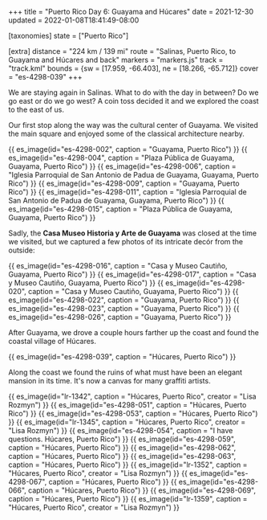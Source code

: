 +++
title = "Puerto Rico Day 6: Guayama and Húcares"
date = 2021-12-30
updated = 2022-01-08T18:41:49-08:00

[taxonomies]
state = ["Puerto Rico"]

[extra]
distance = "224 km / 139 mi"
route = "Salinas, Puerto Rico, to Guayama and Húcares and back"
markers = "markers.js"
track = "track.kml"
bounds = {sw = [17.959, -66.403], ne = [18.266, -65.712]}
cover = "es-4298-039"
+++

We are staying again in Salinas. What to do with the day in between? Do we go east or do we go west? A coin toss decided it and we explored the coast to the east of us.

<!-- more -->

Our first stop along the way was the cultural center of Guayama. We visited the main square and enjoyed some of the classical architecture nearby.

{{ es_image(id="es-4298-002", caption = "Guayama, Puerto Rico") }}
{{ es_image(id="es-4298-004", caption = "Plaza Pública de Guayama, Guayama, Puerto Rico") }}
{{ es_image(id="es-4298-006", caption = "Iglesia Parroquial de San Antonio de Padua de Guayama, Guayama, Puerto Rico") }}
{{ es_image(id="es-4298-009", caption = "Guayama, Puerto Rico") }}
{{ es_image(id="es-4298-011", caption = "Iglesia Parroquial de San Antonio de Padua de Guayama, Guayama, Puerto Rico") }}
{{ es_image(id="es-4298-015", caption = "Plaza Pública de Guayama, Guayama, Puerto Rico") }}

Sadly, the **Casa Museo Historia y Arte de Guayama** was closed at the time we visited, but we captured a few photos of its intricate decór from the outside:

{{ es_image(id="es-4298-016", caption = "Casa y Museo Cautiño, Guayama, Puerto Rico") }}
{{ es_image(id="es-4298-017", caption = "Casa y Museo Cautiño, Guayama, Puerto Rico") }}
{{ es_image(id="es-4298-020", caption = "Casa y Museo Cautiño, Guayama, Puerto Rico") }}
{{ es_image(id="es-4298-022", caption = "Guayama, Puerto Rico") }}
{{ es_image(id="es-4298-023", caption = "Guayama, Puerto Rico") }}
{{ es_image(id="es-4298-026", caption = "Guayama, Puerto Rico") }}

After Guayama, we drove a couple hours farther up the coast and found the coastal village of Húcares.

{{ es_image(id="es-4298-039", caption = "Húcares, Puerto Rico") }}

Along the coast we found the ruins of what must have been an elegant mansion in its time. It's now a canvas for many graffiti artists.

{{ es_image(id="lr-1342", caption = "Húcares, Puerto Rico", creator = "Lisa Rozmyn") }}
{{ es_image(id="es-4298-051", caption = "Húcares, Puerto Rico") }}
{{ es_image(id="es-4298-053", caption = "Húcares, Puerto Rico") }}
{{ es_image(id="lr-1345", caption = "Húcares, Puerto Rico", creator = "Lisa Rozmyn") }}
{{ es_image(id="es-4298-054", caption = "I have questions. Húcares, Puerto Rico") }}
{{ es_image(id="es-4298-059", caption = "Húcares, Puerto Rico") }}
{{ es_image(id="es-4298-062", caption = "Húcares, Puerto Rico") }}
{{ es_image(id="es-4298-063", caption = "Húcares, Puerto Rico") }}
{{ es_image(id="lr-1352", caption = "Húcares, Puerto Rico", creator = "Lisa Rozmyn") }}
{{ es_image(id="es-4298-067", caption = "Húcares, Puerto Rico") }}
{{ es_image(id="es-4298-066", caption = "Húcares, Puerto Rico") }}
{{ es_image(id="es-4298-069", caption = "Húcares, Puerto Rico") }}
{{ es_image(id="lr-1359", caption = "Húcares, Puerto Rico", creator = "Lisa Rozmyn") }}
